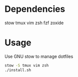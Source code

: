 # Dependencies
stow tmux vim zsh fzf zoxide

# Usage
Use GNU stow to manage dotfiles
```bash
stow -S tmux vim zsh
./install.sh
```
